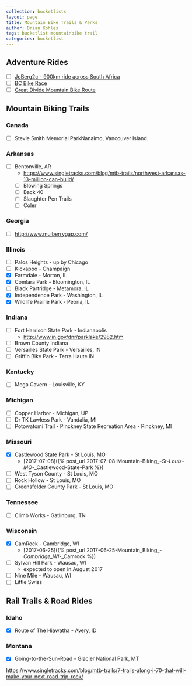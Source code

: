 ```yaml
---
collection: bucketlists
layout: page
title: Mountain Bike Trails & Parks
author: Brian Kohles
tags: bucketlist mountainbike trail
categories: bucketlist
---
```


## Adventure Rides
  - [ ] [JoBerg2c - 900km ride across South Africa](http://joberg2c.co.za)
  - [ ] [BC Bike Race](https://www.bcbikerace.com/)
  - [ ] [Great Divide Mountain Bike Route](http://www.bikepacking.com/routes/great-divide-mountain-bike-route-gdmbr/)

## Mountain Biking Trails

### Canada
  - [ ] Stevie Smith Memorial ParkNanaimo, Vancouver Island.
### Arkansas
  - [ ] Bentonville, AR
    - https://www.singletracks.com/blog/mtb-trails/northwest-arkansas-13-million-can-build/
    - [ ] Blowing Springs
    - [ ] Back 40
    - [ ] Slaughter Pen Trails
    - [ ] Coler
### Georgia
  - [ ] http://www.mulberrygap.com/
### Illinois
  - [ ] Palos Heights - up by Chicago
  - [ ] Kickapoo - Champaign
  - [x] Farmdale - Morton, IL
  - [X] Comlara Park - Bloomington, IL
  - [ ] Black Partridge - Metamora, IL
  - [x] Independence Park - Washington, IL
  - [x] Wildlife Prairie Park - Peoria, IL
    
### Indiana
  - [ ] Fort Harrison State Park - Indianapolis
    - http://www.in.gov/dnr/parklake/2982.htm
  - [ ] Brown County Indiana
  - [ ] Versailles State Park - Versailles, IN
  - [ ] Griffin Bike Park - Terra Haute IN
### Kentucky
  - [ ] Mega Cavern - Louisville, KY
### Michigan
  - [ ] Copper Harbor - Michigan, UP
  - [ ] Dr TK Lawless Park - Vandalia, MI
  - [ ] Potowatomi Trail - Pinckney State Recreation Area - Pinckney, MI
### Missouri
  - [x] Castlewood State Park - St Louis, MO
    - [2017-07-08]({% post_url 2017-07-08-Mountain-Biking_-_St-Louis-MO_-_Castlewood-State-Park %})
  - [ ] West Tyson County - St Louis, MO
  - [ ] Rock Hollow - St Louis, MO
  - [ ] Greensfelder County Park - St Louis, MO
### Tennessee
  - [ ] Climb Works - Gatlinburg, TN
### Wisconsin
  - [x] CamRock - Cambridge, WI
    - [2017-06-25]({% post_url 2017-06-25-Mountain_Biking_-_Cambridge_WI_-_Camrock %})
  - [ ] Sylvan Hill Park - Wausau, WI
    - expected to open in August 2017
  - [ ] Nine Mile - Wausau, WI
  - [ ] Little Swiss

## Rail Trails & Road Rides

### Idaho
  - [x] Route of The Hiawatha - Avery, ID
### Montana
  - [x] Going-to-the-Sun-Road - Glacier National Park, MT



    
https://www.singletracks.com/blog/mtb-trails/7-trails-along-i-70-that-will-make-your-next-road-trip-rock/
